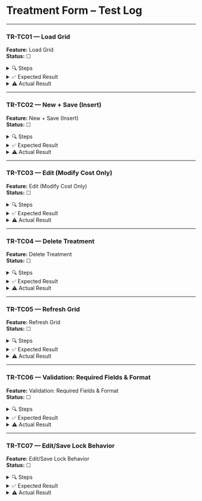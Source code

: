 ﻿# Treatment Form – Test Log

---

### TR-TC01 — Load Grid

**Feature:** Load Grid  
**Status:** ☐

<details>
<summary>🔍 Steps</summary>

1. Launch app, log in.  
2. Click **Treatments** in left nav.  
3. Observe:  
   - DataGrid lists treatments with columns: TreatmentId, Name, Description, Cost.
</details>

<details>
<summary>✅ Expected Result</summary>

- DataGrid populates with every treatment record from the database.
</details>

<details>
<summary>⚠️ Actual Result</summary>

*Fill after test run…*  
</details>

---

### TR-TC02 — New + Save (Insert)

**Feature:** New + Save (Insert)  
**Status:** ☐

<details>
<summary>🔍 Steps</summary>

1. Click **New**.  
2. Enter:  
   - Name = “X-Ray”  
   - Description = “Diagnostic imaging”  
   - Cost = “100.00”  
3. Click **Save**.
</details>

<details>
<summary>✅ Expected Result</summary>

- Message: “New treatment added.”  
- After “OK,” DataGrid reloads. Top row shows “X-Ray,” “Diagnostic imaging,” $100.00.
</details>

<details>
<summary>⚠️ Actual Result</summary>

*Fill after test run…*  
</details>

---

### TR-TC03 — Edit (Modify Cost Only)

**Feature:** Edit (Modify Cost Only)  
**Status:** ☐

<details>
<summary>🔍 Steps</summary>

1. Select row added in TR-TC02.  
2. Click **Edit**.  
3. Change Cost to “120.50.”  
4. Click **Save**.
</details>

<details>
<summary>✅ Expected Result</summary>

- Message: “Treatment updated.”  
- After reload, that row’s Cost changes to $120.50.
</details>

<details>
<summary>⚠️ Actual Result</summary>

*Fill after test run…*  
</details>

---

### TR-TC04 — Delete Treatment

**Feature:** Delete Treatment  
**Status:** ☐

<details>
<summary>🔍 Steps</summary>

1. Select row from TR-TC02/03.  
2. Click **Delete**.  
3. Confirm **Yes**.
</details>

<details>
<summary>✅ Expected Result</summary>

- Message: “Treatment deleted.”  
- After “OK,” that row disappears from DataGrid.
</details>

<details>
<summary>⚠️ Actual Result</summary>

*Fill after test run…*  
</details>

---

### TR-TC05 — Refresh Grid

**Feature:** Refresh Grid  
**Status:** ☐

<details>
<summary>🔍 Steps</summary>

1. Click **Refresh** (no row selected).
</details>

<details>
<summary>✅ Expected Result</summary>

- DataGrid reloads, showing all current treatments (no duplicates).
</details>

<details>
<summary>⚠️ Actual Result</summary>

*Fill after test run…*  
</details>

---

### TR-TC06 — Validation: Required Fields & Format

**Feature:** Validation: Required Fields & Format  
**Status:** ☐

<details>
<summary>🔍 Steps</summary>

1. Click **New**.  
2. Leave “Name” blank; fill others; click **Save**.  
3. Repeat leaving “Description” blank or “Cost” blank.  
4. Enter invalid “Cost” (e.g. “abc”); click **Save**.
</details>

<details>
<summary>✅ Expected Result</summary>

- Warning: “Please fill in all required fields (Name, Description, Cost).”  
- If invalid: “Cost must be a valid decimal number.”  
- No treatment is inserted.
</details>

<details>
<summary>⚠️ Actual Result</summary>

*Fill after test run…*  
</details>

---

### TR-TC07 — Edit/Save Lock Behavior

**Feature:** Edit/Save Lock Behavior  
**Status:** ☐

<details>
<summary>🔍 Steps</summary>

1. Select an existing treatment row.  
2. Click **Edit**.  
3. Verify **New** and **Refresh** remain disabled while editing.  
4. Click **Save**.
</details>

<details>
<summary>✅ Expected Result</summary>

- While editing, **New** and **Refresh** remain disabled; after **Save**, both re-enable.
</details>

<details>
<summary>⚠️ Actual Result</summary>

*Fill after test run…*  
</details>
